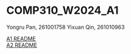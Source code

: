 # COMP310_W2024_A1

Yongru Pan, 261001758
Yixuan Qin, 261010963

[A1 README](https://github.com/WYRP/ECSE-427-Assignments/blob/main/a1/A1_README.md) <br>
[A2 README](https://github.com/WYRP/ECSE-427-Assignments/blob/main/a2/A2_README.md)


 
